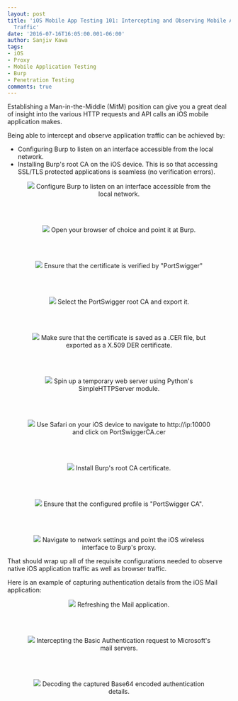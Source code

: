 ```yaml
---
layout: post
title: 'iOS Mobile App Testing 101: Intercepting and Observing Mobile Application
  Traffic'
date: '2016-07-16T16:05:00.001-06:00'
author: Sanjiv Kawa
tags:
- iOS
- Proxy
- Mobile Application Testing
- Burp
- Penetration Testing
comments: true
---
```

Establishing a Man-in-the-Middle (MitM) position can give you a great deal of insight into the various HTTP requests and API calls an iOS mobile application makes.

Being able to intercept and observe application traffic can be achieved by:

* Configuring Burp to listen on an interface accessible from the local network.
* Installing Burp's root CA on the iOS device. This is so that accessing SSL/TLS protected applications is seamless (no verification errors).

<figure>
  <center>
    <img src="https://4.bp.blogspot.com/-EVhb3AhykbA/V4qlUeeDyWI/AAAAAAAACEw/MNQyFZaXFXgL2PmaapdzM6xC7QEcycZfQCEw/s1600/1.png">
    <figurecaption>Configure Burp to listen on an interface accessible from the local network.</figurecaption>
  </center>
</figure>
<br><br>
<figure>
  <center>
    <img src="https://3.bp.blogspot.com/-0yD_Q4eUWi0/V4qpmzKxw-I/AAAAAAAACE4/aJT4yW-7E_IuOavB6wutB5qginqsqJK1QCLcB/s1600/0.png">
    <figurecaption>Open your browser of choice and point it at Burp.</figurecaption>
  </center>
</figure>
<br><br>
<figure>
  <center>
    <img src="https://2.bp.blogspot.com/-Nzh7m6yEhqk/V4qlUnXL9MI/AAAAAAAACEw/6-ZPma-DJ0g9ZJ7CFtglJoZ04-fvcoDxACEw/s1600/2.png">
    <figurecaption>Ensure that the certificate is verified by "PortSwigger"</figurecaption>
  </center>
</figure>
<br><br>
<figure>
  <center>
    <img src="https://1.bp.blogspot.com/-Qi7CbpJM0q0/V4qlU3okBSI/AAAAAAAACEw/TrJaVViySx8gAtYugh8szRggAnaiENEBQCEw/s1600/3.png">
    <figurecaption>Select the PortSwigger root CA and export it.</figurecaption>
  </center>
</figure>
<br><br>
<figure>
  <center>
    <img src="https://4.bp.blogspot.com/-VVMvXVmzR3g/V4qlU5BJVpI/AAAAAAAACEw/m6SaeIfW9AodG9lKWAI59MCq1h_Ah_SYwCEw/s1600/4.png">
    <figurecaption>Make sure that the certificate is saved as a .CER file, but exported as a X.509 DER certificate.</figurecaption>
  </center>
</figure>
<br><br>
<figure>
  <center>
    <img src="https://3.bp.blogspot.com/-7tjQwwUFE6U/V4qqjPeAzEI/AAAAAAAACFA/DvzSFgmpNj4YShcz0o6bdy0JTQ3wO_NFQCLcB/s1600/1.png">
    <figurecaption>Spin up a temporary web server using Python's SimpleHTTPServer module.</figurecaption>
  </center>
</figure>
<br><br>
<figure>
  <center>
    <img src="https://4.bp.blogspot.com/-fJKdgPdJB7M/V4qsKO-gR2I/AAAAAAAACFM/zMMYPiiej4oRBhAQSZufxkj7RqBqhntwwCEw/s1600/6.png">
    <figurecaption>Use Safari on your iOS device to navigate to http://ip:10000 and click on PortSwiggerCA.cer</figurecaption>
  </center>
</figure>
<br><br>
<figure>
  <center>
    <img src="https://1.bp.blogspot.com/-sGIJJYiD-lg/V4qlVO8iuqI/AAAAAAAACEw/xC2MQR-9B0cIn6_hIT0xwRY597m8Ik-ywCKgB/s1600/7.png">
    <figurecaption>Install Burp's root CA certificate.</figurecaption>
  </center>
</figure>
<br><br>
<figure>
  <center>
    <img src="https://1.bp.blogspot.com/-1mE8PcTBDoY/V4qlVDhQUmI/AAAAAAAACEw/2P5hAtUTyMgTuiMPJ40XpqtANhh2Gxc3ACKgB/s1600/8.png">
    <figurecaption>Ensure that the configured profile is "PortSwigger CA".</figurecaption>
  </center>
</figure>
<br><br>
<figure>
  <center>
    <img src="https://2.bp.blogspot.com/-RsGU2QNDqQc/V4qlVTHFrUI/AAAAAAAACEw/n3gHNDUNOiMNBkAVC3AeleADpHvrNLgLQCKgB/s1600/9.PNG">
    <figurecaption>Navigate to network settings and point the iOS wireless interface to Burp's proxy.</figurecaption>
  </center>
</figure>

That should wrap up all of the requisite configurations needed to observe native iOS application traffic as well as browser traffic.

Here is an example of capturing authentication details from the iOS Mail application:
<figure>
  <center>
    <img src="https://4.bp.blogspot.com/-EkzcvDjiZRc/V4qvJFtF0nI/AAAAAAAACFY/K8MpRsFcjlItGClSqwDtwKE3swfUy73rgCLcB/s1600/Untitled.png">
    <figurecaption>Refreshing the Mail application.</figurecaption>
  </center>
</figure>
<br><br>
<figure>
  <center>
    <img src="https://4.bp.blogspot.com/-rfJ_rXPbunM/V4qlUYWGtaI/AAAAAAAACEw/_HGcF2Ra_wc4ws9JtO4rgVz8AkUhKS0vACKgB/s1600/12.png">
    <figurecaption>Intercepting the Basic Authentication request to Microsoft's mail servers.</figurecaption>
  </center>
</figure>
<br><br>
<figure>
  <center>
    <img src="https://1.bp.blogspot.com/-oyg-MFVDI8c/V4qlUleHmII/AAAAAAAACEw/e80NSiHmORY66psPYd4nx0IUP5wY_PRTwCKgB/s1600/13.png">
    <figurecaption>Decoding the captured Base64 encoded authentication details.</figurecaption>
  </center>
</figure>
